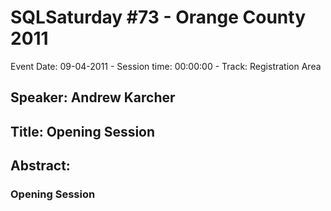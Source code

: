 # SQLSaturday #73 - Orange County 2011
Event Date: 09-04-2011 - Session time: 00:00:00 - Track: Registration Area
## Speaker: Andrew Karcher
## Title: Opening Session
## Abstract:
### Opening Session
